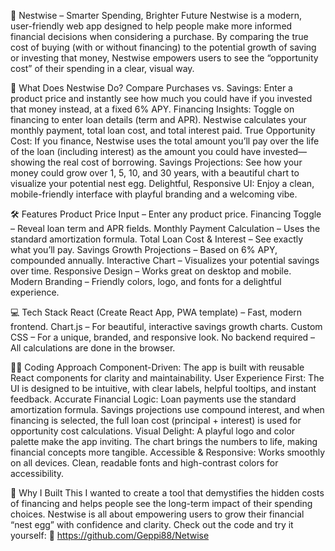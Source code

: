 🥚 Nestwise – Smarter Spending, Brighter Future
Nestwise is a modern, user-friendly web app designed to help people make more informed financial decisions when considering a purchase. By comparing the true cost of buying (with or without financing) to the potential growth of saving or investing that money, Nestwise empowers users to see the “opportunity cost” of their spending in a clear, visual way.


🌟 What Does Nestwise Do?
Compare Purchases vs. Savings:
Enter a product price and instantly see how much you could have if you invested that money instead, at a fixed 6% APY.
Financing Insights:
Toggle on financing to enter loan details (term and APR). Nestwise calculates your monthly payment, total loan cost, and total interest paid.
True Opportunity Cost:
If you finance, Nestwise uses the total amount you’ll pay over the life of the loan (including interest) as the amount you could have invested—showing the real cost of borrowing.
Savings Projections:
See how your money could grow over 1, 5, 10, and 30 years, with a beautiful chart to visualize your potential nest egg.
Delightful, Responsive UI:
Enjoy a clean, mobile-friendly interface with playful branding and a welcoming vibe.


🛠️ Features
Product Price Input – Enter any product price.
Financing Toggle – Reveal loan term and APR fields.
Monthly Payment Calculation – Uses the standard amortization formula.
Total Loan Cost & Interest – See exactly what you’ll pay.
Savings Growth Projections – Based on 6% APY, compounded annually.
Interactive Chart – Visualizes your potential savings over time.
Responsive Design – Works great on desktop and mobile.
Modern Branding – Friendly colors, logo, and fonts for a delightful experience.


💻 Tech Stack
React (Create React App, PWA template) – Fast, modern frontend.
Chart.js – For beautiful, interactive savings growth charts.
Custom CSS – For a unique, branded, and responsive look.
No backend required – All calculations are done in the browser.


🧑‍💻 Coding Approach
Component-Driven:
The app is built with reusable React components for clarity and maintainability.
User Experience First:
The UI is designed to be intuitive, with clear labels, helpful tooltips, and instant feedback.
Accurate Financial Logic:
Loan payments use the standard amortization formula.
Savings projections use compound interest, and when financing is selected, the full loan cost (principal + interest) is used for opportunity cost calculations.
Visual Delight:
A playful logo and color palette make the app inviting.
The chart brings the numbers to life, making financial concepts more tangible.
Accessible & Responsive:
Works smoothly on all devices.
Clean, readable fonts and high-contrast colors for accessibility.


🚀 Why I Built This
I wanted to create a tool that demystifies the hidden costs of financing and helps people see the long-term impact of their spending choices. Nestwise is all about empowering users to grow their financial “nest egg” with confidence and clarity.
Check out the code and try it yourself:
🔗 https://github.com/Geppi88/Netwise
